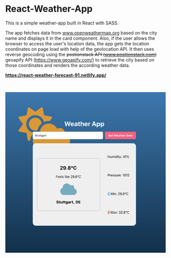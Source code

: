 # React-Weather-App

This is a simple weather-app built in React with SASS.

The app fetches data from www.openweathermap.org based on the city name and displays it in the card component. Also, if the user allows the browser to access the user's location data, the app gets the location coordinates on page load with help of the geolocation API. It then uses reverse geocoding using the ~~postionstack API (www.positionstack.com)~~ geoapify API (https://www.geoapify.com/) to retrieve the city based on those coordinates and renders the according weather data.

<strong>https://react-weather-forecast-91.netlify.app/</strong>

<br>

![weather-app](./img.png)

